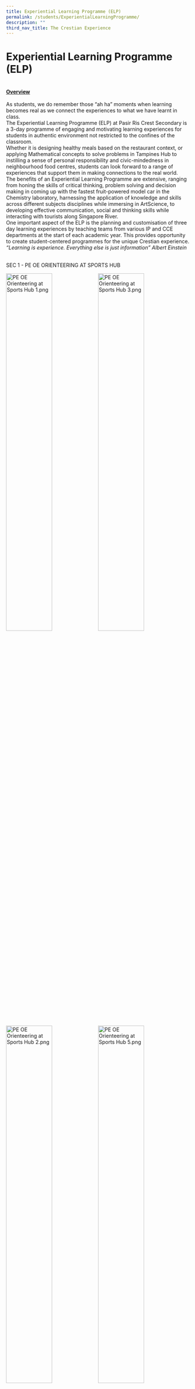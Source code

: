 ```yaml
---
title: Experiential Learning Programme (ELP)
permalink: /students/ExperientialLearningProgramme/
description: ""
third_nav_title: The Crestian Experience
---
```

<h1>Experiential Learning Programme (ELP)</h1>
<div><br><strong><u>Overview<br></u></strong><br>
<div>As students, we do remember those “ah ha” moments when learning becomes real as we connect the experiences to what we have learnt in class.</div>

<div>The Experiential Learning Programme (ELP) at Pasir Ris Crest Secondary is a 3-day programme of engaging and motivating learning experiences for students in authentic environment not restricted to the confines of the classroom.</div>

<div>Whether it is designing healthy meals based on the restaurant context, or applying Mathematical concepts to solve problems in Tampines Hub to instilling a sense of personal responsibility and civic-mindedness in neighbourhood food centres, students can look forward to a range of experiences that support them in making connections to the real world.</div>
	
<div>The benefits of an Experiential Learning Programme are extensive, ranging from honing the skills of critical thinking, problem solving and decision making in coming up with the fastest fruit-powered model car in the Chemistry laboratory, harnessing the application of knowledge and skills across different subjects disciplines while immersing in ArtScience, to developing effective communication, social and thinking skills while interacting with tourists along Singapore River.</div>
<div>One important aspect of the ELP is the planning and customisation of three day learning experiences by teaching teams from various IP and CCE departments at the start of each academic year. This provides opportunity to create student-centered programmes for the unique Crestian experience.</div>
	
<div><em>“Learning is experience. Everything else is just information” Albert Einstein</em></div>
	
<br>SEC 1 - PE OE ORIENTEERING AT SPORTS HUB<br>

<img style="width:50%; float:left;" alt="PE OE Orienteering at Sports Hub 1.png" src="/images/PE OE Orienteering at Sports Hub 1.png">
<img style="width:50%;" alt="PE OE Orienteering at Sports Hub 3.png" src="/images/PE OE Orienteering at Sports Hub 3.png"><br><br><br><br><br><br><br>
<div>
<img style="width:50%; float:left;" alt="PE OE Orienteering at Sports Hub 2.png" src="/images/PE OE Orienteering at Sports Hub 2.png">
<img style="width:50%" alt="PE OE Orienteering at Sports Hub 5.png" src="/images/PE OE Orienteering at Sports Hub 5.png">
<img style="width:50%; float:left;" alt="PE OE Orienteering at Sports Hub 7.png" src="/images/PE OE Orienteering at Sports Hub 7.png">
</div>

<div>
	<img style="width:50%" alt="PE OE Orienteering at Sports Hub 6.png" src="/images/PE OE Orienteering at Sports Hub 6.png"></div>
	
<div><img style="width:50%" alt="PE OE Orienteering at Sports Hub 8.png" src="/images/PE OE Orienteering at Sports Hub 8.png"></div>

<div>
<h2>SEC 1 - VIA AND LIT AT FOOD CENTRES</h2>
</div>
<div><img style="style=&quot;width:50%;" alt="VIA &amp; LIT at food centres 1.png" src="/images/VIA &amp; LIT at food centres 1.png"><img style="width:50%; float:left;" alt="VIA &amp; LIT at food centres 2.png" src="/images/VIA &amp; LIT at food centres 2.png"></div>
<div><img style="width:50%" alt="VIA &amp; LIT at food centres 3.png" src="/images/VIA &amp; LIT at food centres 3.png"></div>
<div><img style="width:50%" alt="VIA &amp; LIT at food centres 4.png" src="h/images/VIA &amp; LIT at food centres 4.png"></div>
<div><img style="width:50%" alt="VIA &amp; LIT at food centres 5.png" src="h/images/VIA &amp; LIT at food centres 5.png"></div>
<div><img style="width:50%" alt="VIA &amp; LIT at food centres 7.png" src="/images/VIA &amp; LIT at food centres 7.png"></div>
<div><br><img alt="VIA &amp; LIT at food centres 8.png" src="/images/VIA &amp; LIT at food centres 8.png"><img alt="VIA &amp; LIT at food centres 6.png" src="/images/VIA &amp; LIT at food centres 6.png"></div>
<div>
<h2>SEC 2ENA - SGEM AT MERLION PARK</h2>
</div>
<div><img alt="SGEM at Merlion Park 1.png" src="/images/SGEM at Merlion Park 1.png">
<img alt="SGEM at Merlion Park 2.png" src="/images/SGEM at Merlion Park 2.png"></div>
<div><img alt="SGEM at Merlion Park 3.png" src="/images/SGEM at Merlion Park 3.png"></div>
<div><img alt="SGEM at Merlion Park 4.png" src="/images/SGEM at Merlion Park 4.png"></div>
<div><img alt="SGEM at Merlion Park 5.png" src="/images/SGEM at Merlion Park 5.png"></div>
<div><img alt="SGEM at Merlion Park 6.png" src="/images/SGEM at Merlion Park 6.png"></div>
<div><img alt="SGEM at Merlion Park 7.png" src="/images/SGEM at Merlion Park 7.png"></div>
<div><img alt="SGEM at Merlion Park 8.png" src="/images/SGEM at Merlion Park 8.png"></div>
<div>
<h2>SEC 2 - ACT LJ AT ART SCIENCE MUSEUM</h2>
</div>
<div><img alt="ACT LJ 1.png" src="/images/ACT LJ 1.png"></div>
<div><img alt="ACT LJ 5.png" src="/images/ACT LJ 5.png"></div>
<div><img alt="ACT LJ 6.png" src="/images/ACT LJ 6.png"></div>
<div><img alt="ACT LJ 2.png" src="/images/ACT LJ 2.png"></div>
<div><img alt="ACT LJ 3.png" src="/images/ACT LJ 3.png"></div>
<div><img alt="ACT LJ 7.png" src="/images/ACT LJ 7.png"></div>
<div><img alt="ACT LJ 8.png" src="/images/ACT LJ 8.png"><br><img alt="ACT LJ 4.png" src="/images/ACT LJ 4.png"></div>
<div>
<h2>SEC 2 - AESTHETICS ENTHIC DRUMS AT KALLANG CC</h2>
</div>
<div><img alt="Aesthetics Enthic Drums 1.png" src="/images/Aesthetics Enthic Drums 1.png"></div>
<div><img alt="Aesthetics Enthic Drums 2.png" src="/images/Aesthetics Enthic Drums 2.png"><img alt="Aesthetics Enthic Drums 3.png" src="/images/Aesthetics Enthic Drums 3.png"></div>
<div><img alt="Aesthetics Enthic Drums 4.png" src="/images/Aesthetics Enthic Drums 4.png"></div>
<div><br><img alt="Aesthetics Enthic Drums 5.png" src="/images/Aesthetics Enthic Drums 5.png"></div>
<div><br><img alt="Aesthetics Enthic Drums 6.png" src="/images/Aesthetics Enthic Drums 6.png"><br><br><br><img alt="Aesthetics Enthic Drums 8.png" src="/images/Aesthetics Enthic Drums 8.png"></div>
<div>
<h2>SEC 3 - CHEMISTRY WORKSHOP AT PRCS SCIENCE LABS</h2>
</div>
<div><img alt="Chemistry Workshop 1.png" src="/images/Chemistry Workshop 1.png"></div>
<div><img alt="Chemistry Workshop 2.png" src="/images/Chemistry Workshop 2.png"><img alt="/images/Chemistry Workshop 3.png" src="/images/Chemistry Workshop 3.png"></div>
<div><img alt="Chemistry Workshop 4.png" src="/images/Chemistry Workshop 4.png"></div>
<div><br><img alt="Chemistry Workshop 5.png" src="/images/Chemistry Workshop 5.png"><img alt="Chemistry Workshop 6.png" src="/images/Chemistry Workshop 6.png"></div>
<div><img alt="Chemistry Workshop 7.png" src="/images/Chemistry Workshop 7.png"><img alt="Chemistry Workshop 8.png" src="/images/Chemistry Workshop 8.png"></div>
<div>
<h2>SEC 3 - ECG @ LLEC AT LIFELONG LEARNING EXPLOROTORY CENTRE</h2>
</div>
<div><img alt="ECG 1.png" src="/images/ECG 1.png"></div>
<div><img alt="ECG 2.png" src="/images/ECG 2.png"><img alt="ECG 3.png" src="/images/ECG 3.png"></div>
<div><img alt="ECG 4.png" src="/images/ECG 4.png"><img alt="ECG 7.png" src="/images/ECG 7.png"><img alt="ECG 8.png" src="/images/ECG 8.png"></div>
<div><img alt="ECG 6.png" src="/images/ECG 6.png"><img alt="ECG 5.png" src="/images/ECG 5.png"></div>
<div>
<h2>SEC 3 /4NT - RACIAL HARMONY TRAIL AT RELIGIOUS CENTRES</h2>
</div>
<div>
	
<img alt="Racial Harmony 1.png" src="/images/Racial Harmony  1.png">
<img alt="Racial Harmony 2.png" src="/images/Racial Harmony  2.png">
	</div>
<div><br><img alt="Racial Harmony 4.png" src="/images/Racial Harmony  4.png"><img alt="Racial Harmony  5.png" src="/images/Racial Harmony  5.png"></div>
<div><img alt="/images/Racial Harmony 6.png" src="/images/Racial Harmony 6.png"><img alt="Racial Harmony 7.png" src="/images/Racial Harmony  7.png"></div>
<div><img alt="Racial Harmony 3.png" src="/images/Racial Harmony  3.png"></div>
<div><br><br></div>
<div>SEC 4NA - ALP PHOTO JOURNALISM</div>
<div><img alt="Aesthetics Enthic Drums 4.png" src="/images/Aesthetics Enthic Drums 4.png"></div>
<div><img alt="ALP Photo journalism 5.png" src="/images/ALP Photo journalism 5.png"></div>
<div><img alt="ALP Photo journalism 3.png" src="/images/ALP Photo journalism 3.png"><img alt="ALP Photo journalism 6.png" src="/images/ALP Photo journalism 6.png"></div>
<div><img alt="ALP Photo journalism 7.png" src="/images/ALP Photo journalism 7.png"><img alt="ALP Photo journalism 1.png" src="/images/ALP Photo journalism 1.png"></div>
<div>
<h2>SEC 4N - DIALOGUE IN THE DARK AT NGEE ANN POLYTECHNIC</h2>
</div>
<div><img alt="DID 3.png" src="/images/DID 3.png"></div>
<div><img alt="DID 4.png" src="/images/DID 4.png"></div>
<div><img alt="DID 5.png" src="/images/DID 5.png"></div>
<div><img alt="DID 7.png" src="/images/DID 7.png"></div>
<div><img alt="DID 8.png" src="/images/DID 8.png"><img alt="DID 6.png" src="/images/DID 6.png"></div>
<div><br><img alt="DID 1.png" src="/images/DID 1.png"><br><img alt="DID 2.png" src="/images/DID 2.png"></div>
</div>